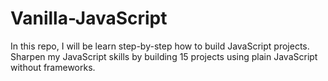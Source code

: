 # Vanilla-JavaScript
In this repo, I will be learn step-by-step how to build JavaScript projects. Sharpen my JavaScript skills by building 15 projects using plain JavaScript without frameworks. 
